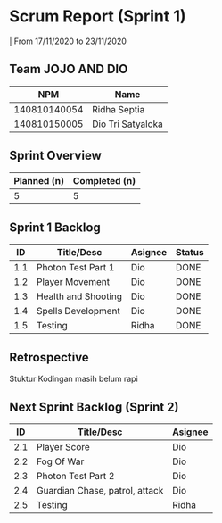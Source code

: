 # Scrum Report (Sprint 1)
| From 17/11/2020 to 23/11/2020

## Team JOJO AND DIO
| NPM           | Name             |
| ------------- |------------------|
| 140810140054  | Ridha Septia     |
| 140810150005  | Dio Tri Satyaloka|

## Sprint Overview
| Planned (n)   | Completed (n) |
| ------------- |-------------- |
| 5             | 5             |

## Sprint 1 Backlog

| ID  | Title/Desc | Asignee | Status |
| --- | ---------- | ------- | ------ |
| 1.1 | Photon Test Part 1 | Dio | DONE |
| 1.2 | Player Movement | Dio | DONE |
| 1.3 | Health and Shooting | Dio | DONE |
| 1.4 | Spells Development | Dio | DONE |
| 1.5 | Testing | Ridha | DONE |
## Retrospective 

Stuktur Kodingan masih belum rapi

## Next Sprint Backlog (Sprint 2)
| ID  | Title/Desc | Asignee | 
| --- | ---------- | ------- | 
| 2.1 | Player Score | Dio | 
| 2.2 | Fog Of War | Dio |
| 2.3 | Photon Test Part 2 | Dio |
| 2.4 | Guardian Chase, patrol, attack | Dio |
| 2.5 | Testing | Ridha |
